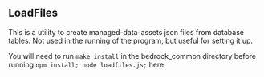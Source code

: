 ## LoadFiles

This is a utility to create managed-data-assets json files from database tables.
Not used in the running of the program, but useful for setting it up.

You will need to run ```make install``` in the bedrock_common directory before running ```npm install; node loadfiles.js;``` here